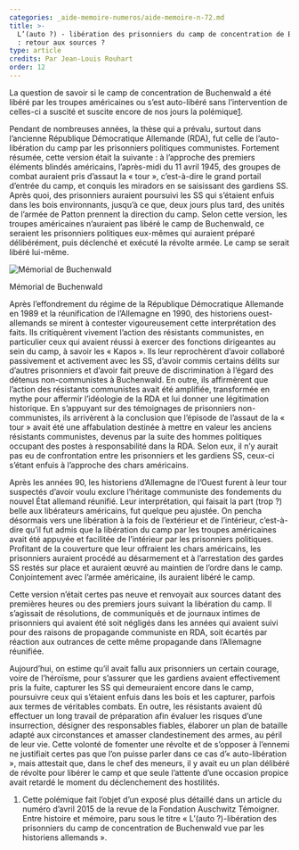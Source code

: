 ```yaml
---
categories: _aide-memoire-numeros/aide-memoire-n-72.md
title: >-
  L’(auto ?) - libération des prisonniers du camp de concentration de Buchenwald
  : retour aux sources ?
type: article
credits: Par Jean-Louis Rouhart
order: 12
---
```

La question de savoir si le camp de concentration de Buchenwald a été libéré par les troupes américaines ou s’est auto-libéré sans l’intervention de celles-ci a suscité et suscite encore de nos jours la polémique[1](#footnote-1).

Pendant de nombreuses années, la thèse qui a prévalu, surtout dans l’ancienne République Démocratique Allemande (RDA), fut celle de l’auto-libération du camp par les prisonniers politiques communistes. Fortement résumée, cette version était la suivante : à l’approche des premiers éléments blindés américains, l’après-midi du 11 avril 1945, des groupes de combat auraient pris d’assaut la « tour », c’est-à-dire le grand portail d’entrée du camp, et conquis les miradors en se saisissant des gardiens SS. Après quoi, des prisonniers auraient poursuivi les SS qui s’étaient enfuis dans les bois environnants, jusqu’à ce que, deux jours plus tard, des unités de l’armée de Patton prennent la direction du camp. Selon cette version, les troupes américaines n’auraient pas libéré le camp de Buchenwald, ce seraient les prisonniers politiques eux-mêmes qui auraient préparé délibérément, puis déclenché et exécuté la révolte armée. Le camp se serait libéré lui-même.

![Mémorial de Buchenwald](/assets/uploads/am72_p.12_rouhart_buchenwald.jpg)

<span class="img-copyright">Mémorial de Buchenwald</span>

Après l’effondrement du régime de la République Démocratique Allemande en 1989 et la réunification de l’Allemagne en 1990, des historiens ouest-allemands se mirent à contester vigoureusement cette interprétation des faits. Ils critiquèrent vivement l’action des résistants communistes, en particulier ceux qui avaient réussi à exercer des fonctions dirigeantes au sein du camp, à savoir les « Kapos ». Ils leur reprochèrent d’avoir collaboré passivement et activement avec les SS, d’avoir commis certains délits sur d’autres prisonniers et d’avoir fait preuve de discrimination à l’égard des détenus non-communistes à Buchenwald. En outre, ils affirmèrent que l’action des résistants communistes avait été amplifiée, transformée en mythe pour affermir l’idéologie de la RDA et lui donner une légitimation historique. En s’appuyant sur des témoignages de prisonniers non-communistes, ils arrivèrent à la conclusion que l’épisode de l’assaut de la « tour » avait été une affabulation destinée à mettre en valeur les anciens résistants communistes, devenus par la suite des hommes politiques occupant des postes à responsabilité dans la RDA. Selon eux, il n’y aurait pas eu de confrontation entre les prisonniers et les gardiens SS, ceux-ci s’étant enfuis à l’approche des chars américains.

Après les années 90, les historiens d’Allemagne de l’Ouest furent à leur tour suspectés d’avoir voulu exclure l’héritage communiste des fondements du nouvel État allemand réunifié. Leur interprétation, qui faisait la part (trop ?) belle aux libérateurs américains, fut quelque peu ajustée. On pencha désormais vers une libération à la fois de l’extérieur et de l’intérieur, c’est-à-dire qu’il fut admis que la libération du camp par les troupes américaines avait été appuyée et facilitée de l’intérieur par les prisonniers politiques. Profitant de la couverture que leur offraient les chars américains, les prisonniers auraient procédé au désarmement et à l’arrestation des gardes SS restés sur place et auraient œuvré au maintien de l’ordre dans le camp. Conjointement avec l’armée américaine, ils auraient libéré le camp.  

Cette version n’était certes pas neuve et renvoyait aux sources datant des premières heures ou des premiers jours suivant la libération du camp. Il s’agissait de résolutions, de communiqués et de journaux intimes de prisonniers qui avaient été soit négligés dans les années qui avaient suivi pour des raisons de propagande communiste en RDA, soit écartés par réaction aux outrances de cette même propagande dans l’Allemagne réunifiée.

Aujourd’hui, on estime qu’il avait fallu aux prisonniers un certain courage, voire de l’héroïsme, pour s’assurer que les gardiens avaient effectivement pris la fuite, capturer les SS qui demeuraient encore dans le camp, poursuivre ceux qui s’étaient enfuis dans les bois et les capturer, parfois aux termes de véritables combats. En outre, les résistants avaient dû effectuer un long travail de préparation afin évaluer les risques d’une insurrection, désigner des responsables fiables, élaborer un plan de bataille adapté aux circonstances et amasser clandestinement des armes, au péril de leur vie. Cette volonté de fomenter une révolte et de s’opposer à l’ennemi ne justifiait certes pas que l’on puisse parler dans ce cas d’« auto-libération », mais attestait que, dans le chef des meneurs, il y avait eu un plan délibéré de révolte pour libérer le camp et que seule l’attente d’une occasion propice avait retardé le moment du déclenchement des hostilités.

1. Cette polémique fait l’objet d’un exposé plus détaillé dans un article du numéro d’avril 2015 de la revue de la Fondation Auschwitz Témoigner. Entre histoire et mémoire, paru sous le titre « L’(auto ?)-libération des prisonniers du camp de concentration de Buchenwald vue par les historiens allemands ».
